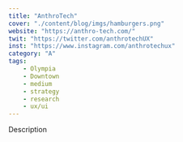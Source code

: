 ```yaml
---
title: "AnthroTech"
cover: "./content/blog/imgs/hamburgers.png"
website: "https://anthro-tech.com/"
twit: "https://twitter.com/anthrotechUX"
inst: "https://www.instagram.com/anthrotechux"
category: "A"
tags:
    - Olympia
    - Downtown
    - medium
    - strategy
    - research
    - ux/ui
---
```


Description

